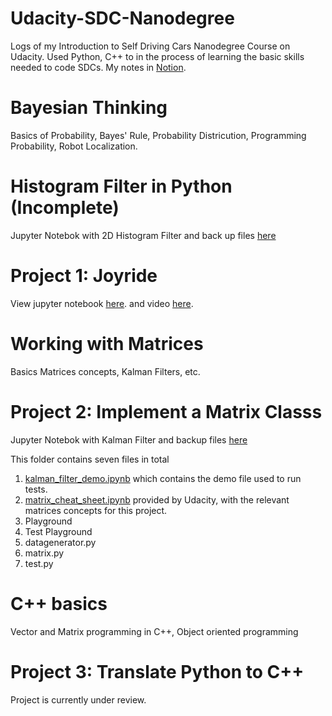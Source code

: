 # Udacity-SDC-Nanodegree
Logs of my Introduction to Self Driving Cars Nanodegree Course on Udacity.
Used Python, C++ to in the process of learning the basic skills needed to code SDCs.
My notes in <a href="https://www.notion.so/Udacity-Self-Driving-Cars-Nanodegree-Notes-95104b0a28d8475896f2edac8d09a79a
"> Notion</a>. 

# Bayesian Thinking
Basics of Probability, Bayes' Rule, Probability Districution, Programming Probability, Robot Localization.

# Histogram Filter in Python (Incomplete)
Jupyter Notebok with 2D Histogram Filter and back up files <a href=""> here</a>

# Project 1: Joyride
View jupyter notebook <a href="https://github.com/dumebielueme/Udacity-SDC-Nanodegree/blob/master/ParallelParking.ipynb"> here</a>. and video <a href="https://youtu.be/GXum4dYZY8M"> here</a>.

# Working with Matrices
Basics Matrices concepts, Kalman Filters, etc.

# Project 2: Implement a Matrix Classs
Jupyter Notebok with Kalman Filter and backup files <a href="https://github.com/dumebielueme/Udacity-SDC-Nanodegree/tree/master/KalmanFilter"> here</a>

This folder contains seven files in total
1. <a href="https://github.com/dumebielueme/Udacity-SDC-Nanodegree/blob/master/KalmanFilter/kalman_filter_demo.ipynb"> kalman_filter_demo.ipynb</a> which contains the demo file used to run tests.
2. <a href="https://github.com/dumebielueme/Udacity-SDC-Nanodegree/blob/master/KalmanFilter/kalman_filter_demo.ipynb"> matrix_cheat_sheet.ipynb</a> provided by Udacity, with the relevant matrices concepts for this project.
3. Playground
4. Test Playground
5. datagenerator.py
6. matrix.py
7. test.py

# C++ basics
Vector and Matrix programming in C++, Object oriented programming

# Project 3: Translate Python to C++
Project is currently under review.
